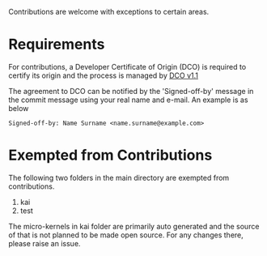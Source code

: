 <!--
    SPDX-FileCopyrightText: Copyright 2024 Arm Limited and/or its affiliates <open-source-office@arm.com>

    SPDX-License-Identifier: Apache-2.0
-->

Contributions are welcome with exceptions to certain areas.

# Requirements

For contributions, a Developer Certificate of Origin (DCO) is required to certify its origin and the process is managed by [DCO v1.1](https://developercertificate.org/)

The agreement to DCO can be notified by the 'Signed-off-by' message in the commit message using your real name and e-mail.
An example is as below

`Signed-off-by: Name Surname <name.surname@example.com>`

# Exempted from Contributions

The following two folders in the main directory are exempted from contributions.

1. kai
1. test

The micro-kernels in kai folder are primarily auto generated and the source of that is not planned to be made open source. For any
changes there, please raise an issue.
